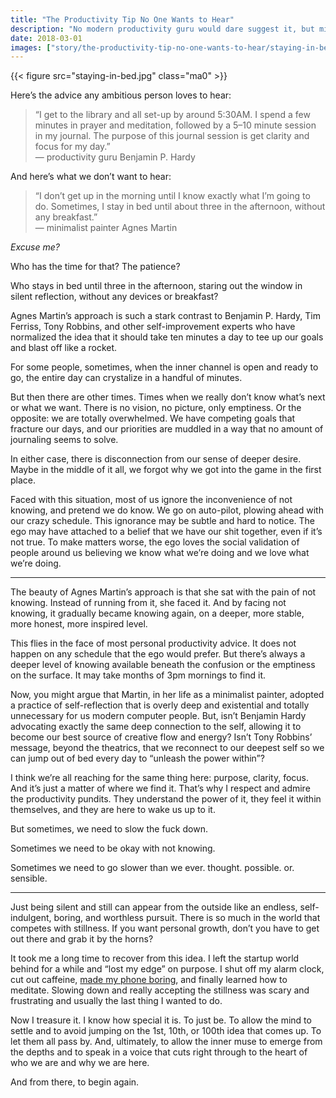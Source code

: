 ```yaml
---
title: "The Productivity Tip No One Wants to Hear"
description: "No modern productivity guru would dare suggest it, but minimalist painter Agnes Martin got into creative flow by stare at the wall for a few hours."
date: 2018-03-01
images: ["story/the-productivity-tip-no-one-wants-to-hear/staying-in-bed.jpg"]
---
```


{{< figure src="staying-in-bed.jpg" class="ma0" >}} 

Here’s the advice any ambitious person loves to hear:

> “I get to the library and all set-up by around 5:30AM. I spend a few minutes in prayer and meditation, followed by a 5–10 minute session in my journal. The purpose of this journal session is get clarity and focus for my day.”<br />
> — productivity guru Benjamin P. Hardy

And here’s what we don’t want to hear:

> “I don’t get up in the morning until I know exactly what I’m going to do. Sometimes, I stay in bed until about three in the afternoon, without any breakfast.”<br />
> — minimalist painter Agnes Martin

_Excuse me?_

Who has the time for that? The patience?

Who stays in bed until three in the afternoon, staring out the window in silent reflection, without any devices or breakfast?

Agnes Martin’s approach is such a stark contrast to Benjamin P. Hardy, Tim Ferriss, Tony Robbins, and other self-improvement experts who have normalized the idea that it should take ten minutes a day to tee up our goals and blast off like a rocket.

For some people, sometimes, when the inner channel is open and ready to go, the entire day can crystalize in a handful of minutes.

But then there are other times. Times when we really don’t know what’s next or what we want. There is no vision, no picture, only emptiness. Or the opposite: we are totally overwhelmed. We have competing goals that fracture our days, and our priorities are muddled in a way that no amount of journaling seems to solve.

In either case, there is disconnection from our sense of deeper desire. Maybe in the middle of it all, we forgot why we got into the game in the first place.

Faced with this situation, most of us ignore the inconvenience of not knowing, and pretend we do know. We go on auto-pilot, plowing ahead with our crazy schedule. This ignorance may be subtle and hard to notice. The ego may have attached to a belief that we have our shit together, even if it’s not true. To make matters worse, the ego loves the social validation of people around us believing we know what we’re doing and we love what we’re doing.

----

The beauty of Agnes Martin’s approach is that she sat with the pain of not knowing. Instead of running from it, she faced it. And by facing not knowing, it gradually became knowing again, on a deeper, more stable, more honest, more inspired level.

This flies in the face of most personal productivity advice. It does not happen on any schedule that the ego would prefer. But there’s always a deeper level of knowing available beneath the confusion or the emptiness on the surface. It may take months of 3pm mornings to find it.

Now, you might argue that Martin, in her life as a minimalist painter, adopted a practice of self-reflection that is overly deep and existential and totally unnecessary for us modern computer people. But, isn’t Benjamin Hardy advocating exactly the same deep connection to the self, allowing it to become our best source of creative flow and energy? Isn’t Tony Robbins’ message, beyond the theatrics, that we reconnect to our deepest self so we can jump out of bed every day to “unleash the power within”?

I think we’re all reaching for the same thing here: purpose, clarity, focus. And it’s just a matter of where we find it. That’s why I respect and admire the productivity pundits. They understand the power of it, they feel it within themselves, and they are here to wake us up to it.

But sometimes, we need to slow the fuck down.

Sometimes we need to be okay with not knowing.

Sometimes we need to go slower than we ever. thought. possible. or. sensible.

----

Just being silent and still can appear from the outside like an endless, self-indulgent, boring, and worthless pursuit. There is so much in the world that competes with stillness. If you want personal growth, don’t you have to get out there and grab it by the horns?

It took me a long time to recover from this idea. I left the startup world behind for a while and “lost my edge” on purpose. I shut off my alarm clock, cut out caffeine, [made my phone boring](https://medium.com/@tashian/make-your-iphone-boring-af-e358df9d7b4b), and finally learned how to meditate. Slowing down and really accepting the stillness was scary and frustrating and usually the last thing I wanted to do.

Now I treasure it. I know how special it is. To just be. To allow the mind to settle and to avoid jumping on the 1st, 10th, or 100th idea that comes up. To let them all pass by. And, ultimately, to allow the inner muse to emerge from the depths and to speak in a voice that cuts right through to the heart of who we are and why we are here.

And from there, to begin again.
